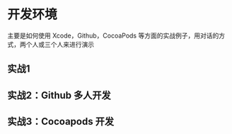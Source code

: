 # 开发环境

主要是如何使用 Xcode，Github，CocoaPods 等方面的实战例子，用对话的方式，两个人或三个人来进行演示


## 实战1


## 实战2：Github 多人开发

## 实战3：Cocoapods 开发